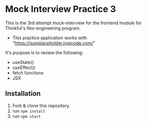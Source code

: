 # Mock Interview Practice 3

This is the 3rd attempt mock-interview for the frontend module for Thinkful's flex-engineering program.

- This practice application works with "https://jsonplaceholder.typicode.com/"

It's purpose is to review the following:

- useState()
- useEffect()
- fetch functions
- JSX 

## Installation

1. Fork & clone this repository.
2. run `npm install`
3. run `npm start`